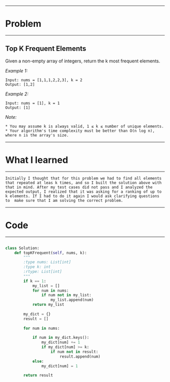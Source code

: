 ***
# Problem
***

## Top K Frequent Elements

Given a non-empty array of integers, return the k most frequent elements.

*Example 1:*

    Input: nums = [1,1,1,2,2,3], k = 2
    Output: [1,2]
*Example 2:*

    Input: nums = [1], k = 1
    Output: [1]
*Note:*

    * You may assume k is always valid, 1 ≤ k ≤ number of unique elements.
    * Your algorithm's time complexity must be better than O(n log n), where n is the array's size.


***
# What I learned
***
    Initially I thought that for this problem we had to find all elements that repeated at leas k times, and so I built the solution above with that in mind. After my test cases did not pass and I analyzed the expected output, I realized that it was asking for a ranking of up to k elements. If I had to do it again I would ask clarifying questions to  make sure that I am solving the correct problem. 

   
***
# Code
***

```python

class Solution:
    def topKFrequent(self, nums, k):
        """
        :type nums: List[int]
        :type k: int
        :rtype: List[int]
        """
        if k == 1:
            my_list = []
            for num in nums:
                if num not in my_list:
                    my_list.append(num)
            return my_list
        
        my_dict = {}
        result = []
        
        for num in nums:
            
            if num in my_dict.keys():
                my_dict[num] += 1
                if my_dict[num] >= k:
                    if num not in result:
                        result.append(num)
            else:
                my_dict[num] = 1
                
        return result
```

    


